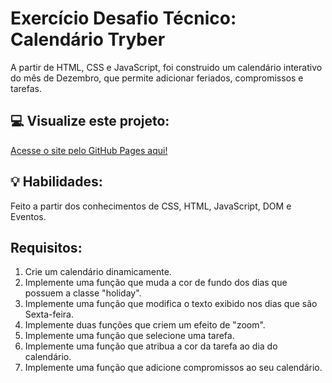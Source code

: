 # Exercício Desafio Técnico: Calendário Tryber
A partir de HTML, CSS e JavaScript, foi construido um calendário interativo do mês de Dezembro, que permite adicionar feriados, compromissos e tarefas.

## :computer: Visualize este projeto:
[Acesse o site pelo GitHub Pages aqui!](https://geovannaotoni.github.io/tryber-calendar/)

## :bulb: Habilidades:
Feito a partir dos conhecimentos de CSS, HTML, JavaScript, DOM e Eventos.

## Requisitos:
1) Crie um calendário dinamicamente.
2) Implemente uma função que muda a cor de fundo dos dias que possuem a classe "holiday".
3) Implemente uma função que modifica o texto exibido nos dias que são Sexta-feira.
4) Implemente duas funções que criem um efeito de "zoom". 
5) Implemente uma função que selecione uma tarefa.
6) Implemente uma função que atribua a cor da tarefa ao dia do calendário.
7) Implemente uma função que adicione compromissos ao seu calendário.
